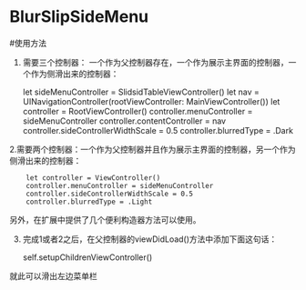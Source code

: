 # BlurSlipSideMenu

#使用方法
  1. 需要三个控制器： 一个作为父控制器存在，一个作为展示主界面的控制器，一个作为侧滑出来的控制器：
  
        let sideMenuController = SlidsidTableViewController()
        let nav = UINavigationController(rootViewController: MainViewController())
        let controller = RootViewController()
        controller.menuController = sideMenuController
        controller.contentController = nav
        controller.sideControllerWidthScale = 0.5
        controller.blurredType = .Dark
  
  2.需要两个控制器：一个作为父控制器并且作为展示主界面的控制器，另一个作为侧滑出来的控制器：
  
        let controller = ViewController()
        controller.menuController = sideMenuController
        controller.sideControllerWidthScale = 0.5
        controller.blurredType = .Light
        
  另外，在扩展中提供了几个便利构造器方法可以使用。
  
  3. 完成1或者2之后，在父控制器的viewDidLoad()方法中添加下面这句话：
  
        self.setupChildrenViewController()
        
  就此可以滑出左边菜单栏
  
